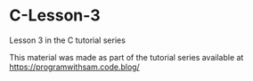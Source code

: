 # C-Lesson-3
Lesson 3 in the C tutorial series 

This material was made as part of the tutorial series available at https://programwithsam.code.blog/

